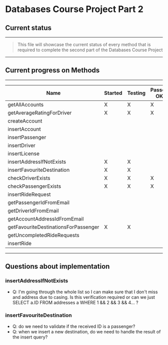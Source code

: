 # Databases Course Project Part 2
## Current status
---
>This file will showcase the current status of every method that is required to complete the second part of the Databases Course Project
---
## Current progress on Methods
---
| Name | Started | Testing | Passed OK |
| ----------- | ----------- | ----------- | ----------- |
| getAllAccounts | X | X | X |
| getAverageRatingForDriver | X | X | X |
| createAccount |  |  |  |
| insertAccount |  |  |  |
| insertPassenger |  |  |  |
| insertDriver |  |  |  |
| insertLicense |  |  |  |
| insertAddressIfNotExists | X | X |  |
| insertFavouriteDestination | X | X |  |
| checkDriverExists | X | X | X |
| checkPassengerExists | X | X | X |
| insertRideRequest |  |  |  |
| getPassengerIdFromEmail |  |  |  |
| getDriverIdFromEmail |  |  |  |
| getAccountAddressIdFromEmail |  |  |  |
| getFavouriteDestinationsForPassenger | X | X |  |
| getUncompletedRideRequests |  |  |  |
| insertRide |  |  |  |
---
## Questions about implementation
### insertAddressIfNotExists
- Q: I'm going through the whole list so I can make sure that I don't miss and address due to casing. Is this verification required or can we just SELECT a.ID FROM addresses a WHERE 1 && 2 && 3 && 4... ?
### insertFavouriteDestination
- Q: do we need to validate if the received ID is a passenger?
- Q: when we insert a new destination, do we need to handle the result of the insert query?